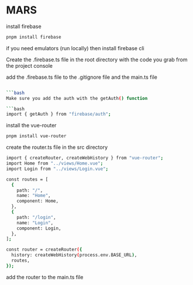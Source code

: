 # MARS

install firebase

```bash
pnpm install firebase
```

if you need emulators (run locally) then install firebase cli

Create the .firebase.ts file in the root directory with the code you grab from the project console

add the .firebase.ts file to the .gitignore file and the main.ts file

```bash

```bash
Make sure you add the auth with the getAuth() function

```bash
import { getAuth } from "firebase/auth";
```

install the vue-router

```bash
pnpm install vue-router
```

create the router.ts file in the src directory

```bash
import { createRouter, createWebHistory } from "vue-router";
import Home from "../views/Home.vue";
import Login from "../views/Login.vue";

const routes = [
  {
    path: "/",
    name: "Home",
    component: Home,
  },
  {
    path: "/login",
    name: "Login",
    component: Login,
  },
];

const router = createRouter({
  history: createWebHistory(process.env.BASE_URL),
  routes,
});

```

add the router to the main.ts file

